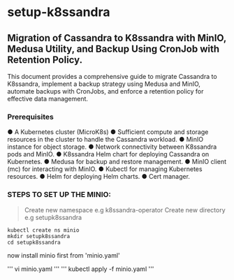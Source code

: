 # setup-k8ssandra
## Migration of Cassandra to K8ssandra with MinIO, Medusa Utility, and Backup Using CronJob with Retention Policy.

This document provides a comprehensive guide to migrate Cassandra to K8ssandra, implement a backup strategy using Medusa and MinIO, automate backups with CronJobs, and enforce a retention policy for effective data management.

### Prerequisites
●	A Kubernetes cluster (MicroK8s)
●	Sufficient compute and storage resources in the cluster to handle the Cassandra workload.
●	MinIO instance for object storage.
●	Network connectivity between K8ssandra pods and MinIO.
●	K8ssandra Helm chart for deploying Cassandra on Kubernetes.
●	Medusa for backup and restore management.
●	MinIO client (mc) for interacting with MinIO.
●	Kubectl for managing Kubernetes resources.
●	Helm for deploying Helm charts.
●	Cert manager.

### STEPS TO SET UP THE MINIO:
> Create new namespace e.g k8ssandra-operator
> Create new directory  e.g setupk8ssandra

```
kubectl create ns minio
mkdir setupk8ssandra
cd setupk8ssandra
```

now install minio first from 'minio.yaml'

'''
vi minio.yaml
'''
'''
kubectl apply -f minio.yaml
'''


